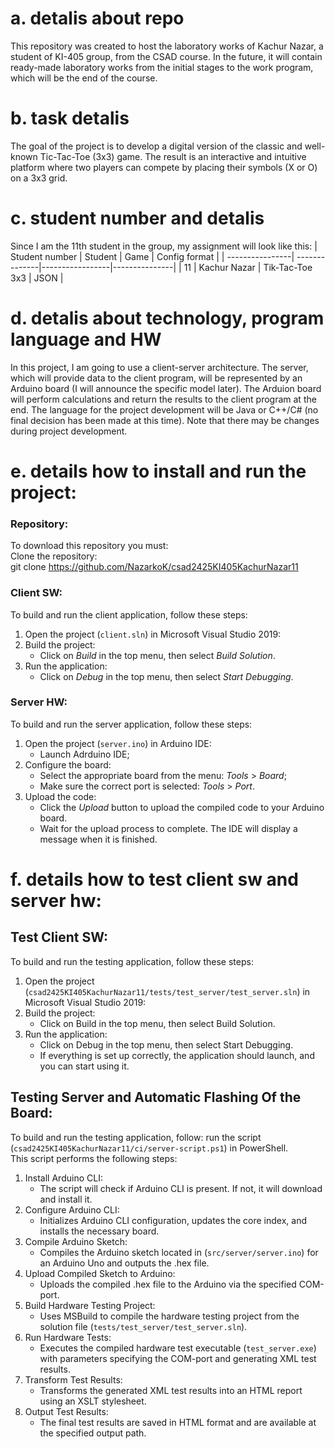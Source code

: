 # a. detalis about repo
  This repository was created to host the laboratory works of Kachur Nazar, a student of KI-405 group, from the CSAD course. In the future, it will contain ready-made laboratory works from the initial stages to the work program, which will be the end of the course.
	
# b. task detalis
  The goal of the project is to develop a digital version of the classic and well-known Tic-Tac-Toe (3x3) game. The result is an interactive and intuitive platform where two players can compete by placing their symbols (X or O) on a 3x3 grid.
	
# c. student number and detalis
  Since I am the 11th student in the group, my assignment will look like this:
  | Student number  | Student       | Game            | Config format |
  | ----------------| --------------|-----------------|---------------|
  | 11              | Kachur Nazar  | Tik-Tac-Toe 3x3 | JSON          |
	
# d. detalis about technology, program language and HW
  In this project, I am going to use a client-server architecture. The server, which will provide data to the client program, will be represented by an Arduino board (I will announce the specific model later). The Arduion board will perform calculations and return the results to the client program at the end. The language for the project development will be Java or C++/C# (no final decision has been made at this time). Note that there may be changes during project development.
  
# e. details how to install and run the project:
### Repository:
To download this repository you must:  
Clone the repository:  
git clone https://github.com/NazarkoK/csad2425KI405KachurNazar11 

### Client SW:
To build and run the client application, follow these steps:
1. Open the project (`client.sln`) in Microsoft Visual Studio 2019:
2. Build the project:
   - Click on *Build* in the top menu, then select *Build Solution*.
3. Run the application:
   - Click on *Debug* in the top menu, then select *Start Debugging*.

### Server HW:
To build and run the server application, follow these steps:
1. Open the project (`server.ino`) in Arduino IDE:
   - Launch Adrduino IDE;
2. Configure the board:
   - Select the appropriate board from the menu: *Tools* > *Board*;
   - Make sure the correct port is selected: *Tools* > *Port*.
3. Upload the code:
   - Click the *Upload* button to upload the compiled code to your Arduino board.
   - Wait for the upload process to complete. The IDE will display a message when it is finished.

# f. details how to test client sw and server hw:   
## Test Client SW:
To build and run the testing application, follow these steps:
1. Open the project (`csad2425KI405KachurNazar11/tests/test_server/test_server.sln`) in Microsoft Visual Studio 2019:
2. Build the project:
   - Click on Build in the top menu, then select Build Solution.
3. Run the application:
   - Click on Debug in the top menu, then select Start Debugging.
   - If everything is set up correctly, the application should launch, and you can start using it.

## Testing Server and Automatic Flashing Of the Board:  
To build and run the testing application, follow: run the script (`csad2425KI405KachurNazar11/ci/server-script.ps1`) in PowerShell.  
This script performs the following steps:
1. Install Arduino CLI: 
   - The script will check if Arduino CLI is present. If not, it will download and install it.
2. Configure Arduino CLI: 
   - Initializes Arduino CLI configuration, updates the core index, and installs the necessary board.
3. Compile Arduino Sketch: 
   - Compiles the Arduino sketch located in (`src/server/server.ino`) for an Arduino Uno and outputs the .hex file.
4. Upload Compiled Sketch to Arduino: 
   - Uploads the compiled .hex file to the Arduino via the specified COM-port.
5. Build Hardware Testing Project: 
   - Uses MSBuild to compile the hardware testing project from the solution file (`tests/test_server/test_server.sln`).
6. Run Hardware Tests: 
   - Executes the compiled hardware test executable (`test_server.exe`) with parameters specifying the COM-port and generating XML test results.
7. Transform Test Results: 
   - Transforms the generated XML test results into an HTML report using an XSLT stylesheet.
8. Output Test Results: 
   - The final test results are saved in HTML format and are available at the specified output path.
